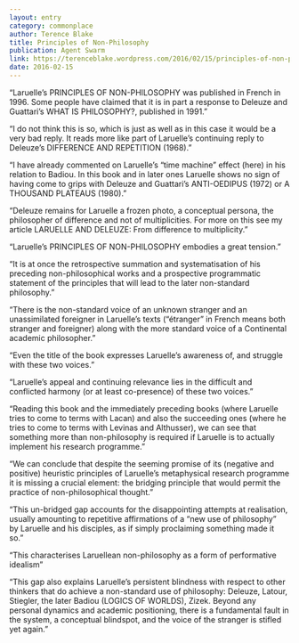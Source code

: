 ```yaml
---
layout: entry
category: commonplace
author: Terence Blake
title: Principles of Non-Philosophy
publication: Agent Swarm
link: https://terenceblake.wordpress.com/2016/02/15/principles-of-non-philosophy-creative-tension-or-self-paralysing-conflict/
date: 2016-02-15
---
```


“Laruelle’s PRINCIPLES OF NON-PHILOSOPHY was published in French in 1996. Some people have claimed that it is in part a response to Deleuze and Guattari’s WHAT IS PHILOSOPHY?, published in 1991.”

“I do not think this is so, which is just as well as in this case it would be a very bad reply. It reads more like part of Laruelle’s continuing reply to Deleuze’s DIFFERENCE AND REPETITION (1968).”

“I have already commented on Laruelle’s “time machine” effect (here) in his relation to Badiou. In this book and in later ones Laruelle shows no sign of having come to grips with Deleuze and Guattari’s ANTI-OEDIPUS (1972) or A THOUSAND PLATEAUS (1980).”

“Deleuze remains for Laruelle a frozen photo, a conceptual persona, the philosopher of difference and not of multiplicities. For more on this see my article LARUELLE AND DELEUZE: From difference to multiplicity.”

“Laruelle’s PRINCIPLES OF NON-PHILOSOPHY embodies a great tension.”

“It is at once the retrospective summation and systematisation of his preceding non-philosophical works and a prospective programmatic statement of the principles that will lead to the later non-standard philosophy.”

“There is the non-standard voice of an unknown stranger and an unassimilated foreigner in Laruelle’s texts (“étranger” in French means both stranger and foreigner) along with the more standard voice of a Continental academic philosopher.”

“Even the title of the book expresses Laruelle’s awareness of, and struggle with these two voices.”

“Laruelle’s appeal and continuing relevance lies in the difficult and conflicted harmony (or at least co-presence) of these two voices.”

“Reading this book and the immediately preceding books (where Laruelle tries to come to terms with Lacan) and also the succeeding ones (where he tries to come to terms with Levinas and Althusser), we can see that something more than non-philosophy is required if Laruelle is to actually implement his research programme.”

“We can conclude that despite the seeming promise of its (negative and positive) heuristic principles of Laruelle’s metaphysical research programme it is missing a crucial element: the bridging principle that would permit the practice of non-philosophical thought.”

“This un-bridged gap accounts for the disappointing attempts at realisation, usually amounting to repetitive affirmations of a “new use of philosophy”  by Laruelle and his disciples, as if simply proclaiming something made it so.”

“This characterises Laruellean non-philosophy as a form of performative idealism”

“This gap also explains Laruelle’s persistent blindness with respect to other thinkers that do achieve a non-standard use of philosophy: Deleuze, Latour, Stiegler, the later Badiou (LOGICS OF WORLDS), Zizek. Beyond any personal dynamics and academic positioning, there is a fundamental fault in the system, a conceptual blindspot, and the voice of the stranger is stifled yet again.”

